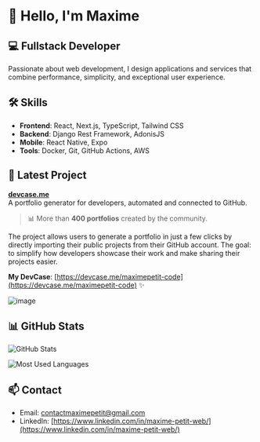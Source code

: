 # 👋 Hello, I'm Maxime

## 💻 Fullstack Developer

Passionate about web development, I design applications and services that combine performance, simplicity, and exceptional user experience.

## 🛠️ Skills

- **Frontend**: React, Next.js, TypeScript, Tailwind CSS
- **Backend**: Django Rest Framework, AdonisJS
- **Mobile**: React Native, Expo
- **Tools**: Docker, Git, GitHub Actions, AWS

## 📌 Latest Project

**[devcase.me](https://devcase.me)**  
A portfolio generator for developers, automated and connected to GitHub.  
> 📊 More than **400 portfolios** created by the community.

The project allows users to generate a portfolio in just a few clicks by directly importing their public projects from their GitHub account. The goal: to simplify how developers showcase their work and make sharing their projects easier.

**My DevCase**: [https://devcase.me/maximepetit-code](https://devcase.me/maximepetit-code) ✨

![image](https://github.com/user-attachments/assets/d89b9e6c-fe06-48fc-824a-6c8c04b5ac79)


## 📊 GitHub Stats

![GitHub Stats](https://github-readme-stats.vercel.app/api?username=maximepetit-code&show_icons=true&theme=radical)

![Most Used Languages](https://github-readme-stats.vercel.app/api/top-langs/?username=maximepetit-code&layout=compact&theme=radical)

## 📫 Contact

- Email: [contactmaximepetit@gmail.com](mailto:contactmaximepetit@gmail.com)
- LinkedIn: [https://www.linkedin.com/in/maxime-petit-web/](https://www.linkedin.com/in/maxime-petit-web/)
